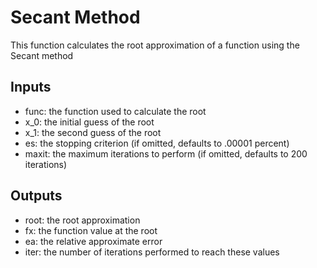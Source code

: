 # Secant Method
This function calculates the root approximation of a function using the Secant method
## Inputs
* func: the function used to calculate the root
* x_0: the initial guess of the root
* x_1: the second guess of the root
* es: the stopping criterion (if omitted, defaults to .00001 percent)
* maxit: the maximum iterations to perform (if omitted, defaults to 200 iterations)
## Outputs
* root: the root approximation
* fx: the function value at the root
* ea: the relative approximate error
* iter: the number of iterations performed to reach these values
